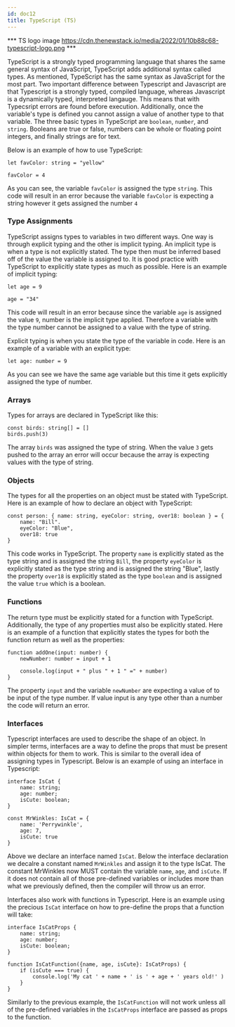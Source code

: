 ```yaml
---
id: doc12
title: TypeScript (TS)
---
```


*** TS logo image https://cdn.thenewstack.io/media/2022/01/10b88c68-typescript-logo.png ***

TypeScript is a strongly typed programming language that shares the same general syntax of JavaScript, TypeScript adds additional syntax called types. As mentioned, TypeScript has the same syntax as JavaScript for the most part. Two important difference between Typescript and Javascript are that Typescript is a strongly typed, compiled language, whereas Javascript is a dynamically typed, interpreted langauge. This means that with Typecsript errors are found before execution. Additionally, once the variable's type is defined you cannot assign a value of another type to that variable. The three basic types in TypeScript are `boolean`, `number`, and `string`. Booleans are true or false, numbers can be whole or floating point integers, and finally strings are for text.

Below is an example of how to use TypeScript:
```
let favColor: string = "yellow"

favColor = 4
``` 

As you can see, the variable `favColor` is assigned the type `string`. This code will result in an error because the variable `favColor` is expecting a string however it gets assigned the number `4`

### Type Assignments
TypeScript assigns types to variables in two different ways. One way is through explicit typing and the other is implicit typing. An implicit type is when a type is not explicitly stated. The type then must be inferred based off of the value the variable is assigned to. It is good practice with TypeScript to explicitly state types as much as possible. Here is an example of implicit typing:
```
let age = 9 

age = "34"
```
This code will result in an error because since the variable `age` is assigned the value `9`, number is the implicit type applied. Therefore a variable with the type number cannot be assigned to a value with the type of string.

Explicit typing is when you state the type of the variable in code. Here is an example of a variable with an explicit type:
```
let age: number = 9 
```
As you can see we have the same age variable but this time it gets explicitly assigned the type of number. 

### Arrays
Types for arrays are declared in TypeScript like this:
```
const birds: string[] = []
birds.push(3)
```
The array `birds` was assigned the type of string. When the value `3` gets pushed to the array an error will occur because the array is expecting values with the type of string.

### Objects
The types for all the properties on an object must be stated with TypeScript. Here is an example of how to declare an object with TypeScript:
```
const person: { name: string, eyeColor: string, over18: boolean } = {
    name: "Bill".
    eyeColor: "Blue",
    over18: true
}
```
This code works in TypeScript. The property `name` is explicitly stated as the type string and is assigned the string `Bill`, the property `eyeColor` is explicitly stated as the type string and is assigned the string "Blue", lastly the property `over18` is explicitly stated as the type `boolean` and is assigned the value `true` which is a boolean.

### Functions
The return type must be explicitly stated for a function with TypeScript. Additionally, the type of any properties must also be explicitly stated. Here is an example of a function that explicitly states the types for both the function return as well as the properties:
```
function addOne(input: number) {
    newNumber: number = input + 1

    console.log(input + " plus " + 1 " =" + number)
}
```
The property `input` and the variable `newNumber` are expecting a value of to be input of the type number. If value input is any type other than a number the code will return an error.

### Interfaces
Typescript interfaces are used to describe the shape of an object. In simpler terms, interfaces are a way to define the props that must be present within objects for them to work. This is similar to the overall idea of assigning types in Typescript. Below is an example of using an interface in Typescript:

```
interface IsCat {
    name: string;
    age: number;
    isCute: boolean;
}

const MrWinkles: IsCat = {
    name: 'Perrywinkle',
    age: 7,
    isCute: true
}
```

Above we declare an interface named `IsCat`. Below the interface declaration we decalre a constant named `MrWinkles` and assign it to the type IsCat. The constant MrWinkles now MUST contain the variable `name`, `age`, and `isCute`. If it does not contain all of those pre-defined variables or includes more than what we previously defined, then the compiler will throw us an error.

Interfaces also work with functions in Typescript. Here is an example using the precious `IsCat` interface on how to pre-define the props that a function will take:

```
interface IsCatProps {
    name: string;
    age: number;
    isCute: boolean;
}

function IsCatFunction({name, age, isCute}: IsCatProps) {
    if (isCute === true) {
        console.log('My cat ' + name + ' is ' + age + ' years old!' )
    }
} 
```

Similarly to the previous example, the `IsCatFunction` will not work unless all of the pre-defined variables in the `IsCatProps` interface are passed as props to the function.








